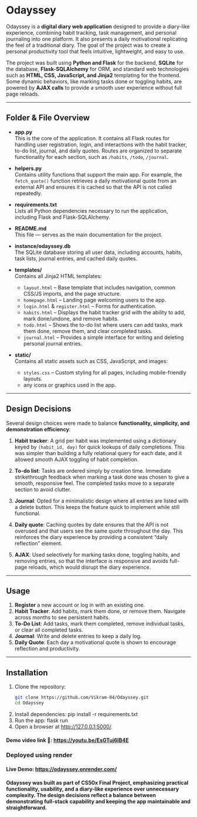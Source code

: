 # Odayssey

Odayssey is a **digital diary web application** designed to provide a diary-like experience, combining habit tracking, task management, and personal journaling into one platform. It also presents a daily motivational replicating the feel of a traditional diary. The goal of the project was to create a personal productivity tool that feels intuitive, lightweight, and easy to use.

The project was built using **Python and Flask** for the backend, **SQLite** for the database, **Flask-SQLAlchemy** for ORM, and standard web technologies such as **HTML, CSS, JavaScript, and Jinja2** templating for the frontend. Some dynamic behaviors, like marking tasks done or toggling habits, are powered by **AJAX calls** to provide a smooth user experience without full page reloads.

---

## Folder & File Overview

- **app.py**  
  This is the core of the application. It contains all Flask routes for handling user registration, login, and interactions with the habit tracker, to-do list, journal, and daily quotes. Routes are organized to separate functionality for each section, such as `/habits`, `/todo`, `/journal`.

- **helpers.py**  
  Contains utility functions that support the main app. For example, the `fetch_quote()` function retrieves a daily motivational quote from an external API and ensures it is cached so that the API is not called repeatedly.

- **requirements.txt**  
  Lists all Python dependencies necessary to run the application, including Flask and Flask-SQLAlchemy.

- **README.md**  
  This file — serves as the main documentation for the project.

- **instance/odayssey.db**  
  The SQLite database storing all user data, including accounts, habits, task lists, journal entries, and cached daily quotes.

- **templates/**  
  Contains all Jinja2 HTML templates:

  - `layout.html` – Base template that includes navigation, common CSS/JS imports, and the page structure.
  - `homepage.html` – Landing page welcoming users to the app.
  - `login.html` & `register.html` – Forms for authentication.
  - `habits.html` – Displays the habit tracker grid with the ability to add, mark done/undone, and remove habits.
  - `todo.html` – Shows the to-do list where users can add tasks, mark them done, remove them, and clear completed tasks.
  - `journal.html` – Provides a simple interface for writing and deleting personal journal entries.

- **static/**  
  Contains all static assets such as CSS, JavaScript, and images:
  - `styles.css` – Custom styling for all pages, including mobile-friendly layouts.
  - any icons or graphics used in the app.

---

## Design Decisions

Several design choices were made to balance **functionality, simplicity, and demonstration efficiency**:

1. **Habit tracker**: A grid per habit was implemented using a dictionary keyed by `(habit_id, day)` for quick lookups of daily completions. This was simpler than building a fully relational query for each date, and it allowed smooth AJAX toggling of habit completion.

2. **To-do list**: Tasks are ordered simply by creation time. Immediate strikethrough feedback when marking a task done was chosen to give a smooth, responsive feel. The completed tasks move to a separate section to avoid clutter.

3. **Journal**: Opted for a minimalistic design where all entries are listed with a delete button. This keeps the feature quick to implement while still functional.

4. **Daily quote**: Caching quotes by date ensures that the API is not overused and that users see the same quote throughout the day. This reinforces the diary experience by providing a consistent “daily reflection” element.

5. **AJAX**: Used selectively for marking tasks done, toggling habits, and removing entries, so that the interface is responsive and avoids full-page reloads, which would disrupt the diary experience.

---

## Usage

1. **Register** a new account or log in with an existing one.
2. **Habit Tracker**: Add habits, mark them done, or remove them. Navigate across months to see persistent habits.
3. **To-Do List**: Add tasks, mark them completed, remove individual tasks, or clear all completed tasks.
4. **Journal**: Write and delete entries to keep a daily log.
5. **Daily Quote**: Each day a motivational quote is shown to encourage reflection and productivity.

---

## Installation

1. Clone the repository:
   ```bash
   git clone https://github.com/Vikram-04/Odayssey.git
   cd Odayssey
   ```
2. Install dependencies:
   pip install -r requirements.txt
3. Run the app:
   flask run
4. Open a browser at http://127.0.0.1:5000/.

#### Demo video link 🎥: https://youtu.be/EsGTuj6IB4E

### Deployed using render
#### Live Demo: https://odayssey.onrender.com/

#### Odayssey was built as part of CS50x Final Project, emphasizing practical functionality, usability, and a diary-like experience over unnecessary complexity. The design decisions reflect a balance between demonstrating full-stack capability and keeping the app maintainable and straightforward.
